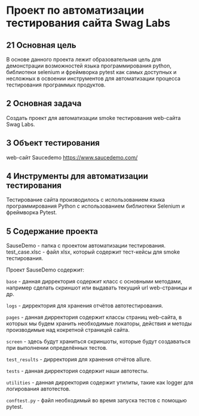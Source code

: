 # Проект по автоматизации тестирования сайта Swag Labs

## 21 Основная цель
В основе данного проекта лежит образовательная цель для демонстрации возможностей языка программирования python, библиотеки selenium и фреймворка pytest как самых доступных и несложных в освоении инструментов для автоматизации процесса тестирования программых продуктов.

## 2 Основная задача
Создать проект для автоматизации smoke тестирования web-сайта Swag Labs.

## 3 Объект тестирования
web-сайт Saucedemo https://www.saucedemo.com/

## 4 Инструменты для автоматизации тестирования
Тестирование сайта производилось с использованием языка программирования Python с использованием библиотеки Selenium и фреймворка Pytest.

## 5 Содержание проекта
SauseDemo - папка с проектом автоматизации тестирования.
test_case.xlsc - файл xlsx, который содержит тест-кейсы для smoke тестирования.

Проект SauseDemo содержит:

`base` - данная дирректория содержит класс с основными методами, например сделать скриншот или выдавать текущий url web-страницы и др.

`logs` - дирректория для хранения отчётов автотестирования.

`pages` - данная дирректория содержит классы страниц web-сайта, в которых мы будем хранить необходимые локаторы, действия и методы производимые над кокретной страницей сайта.

`screen` - здесь будут храниться скриншоты, которые будут создаваться при выполнении определённых тестов.

`test_results` - дирректория для хранения отчётов allure.

`tests` - данная дирректория содержит наши автотесты.

`utilities` - данная дирректория содержит утилиты, такие как logger для логирования автотестов. 

`conftest.py` - файл необходимый во время запуска тестов с помощью pytest.